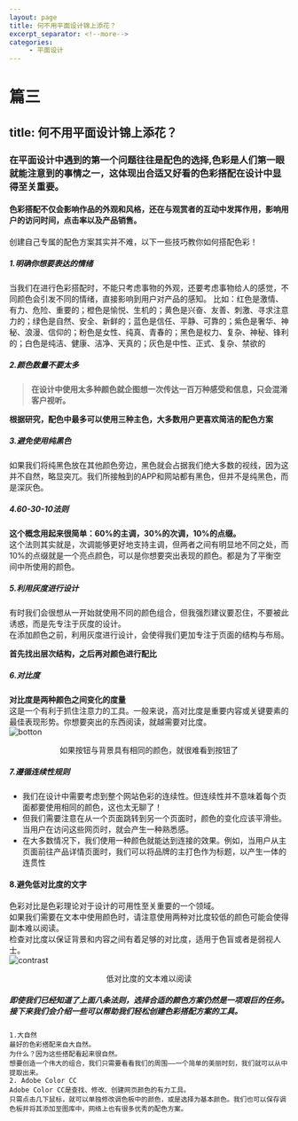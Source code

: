 ```yaml
---
layout: page
title: 何不用平面设计锦上添花？
excerpt_separator: <!--more-->
categories:
     - 平面设计
---
```


# 篇三
## title: 何不用平面设计锦上添花？
### 在平面设计中遇到的第一个问题往往是配色的选择,色彩是人们第一眼就能注意到的事情之一，这体现出合适又好看的色彩搭配在设计中显得至关重要。
<!--more-->

#### 色彩搭配不仅会影响作品的外观和风格，还在与观赏者的互动中发挥作用，影响用户的访问时间，点击率以及产品销售。

创建自己专属的配色方案其实并不难，以下一些技巧教你如何搭配色彩！

##### 1.明确你想要表达的情绪
当我们在进行色彩搭配时，不能只考虑事物的外观，还要考虑事物给人的感觉，不同颜色会引发不同的情绪，直接影响到用户对产品的感知。  比如：红色是激情、有力、危险、重要的；橙色是愉悦、生机的；黄色是兴奋、友善、刺激、寻求注意力的；绿色是自然、安全、新鲜的；蓝色是信任、平静、可靠的；紫色是奢华、神秘、浪漫、信仰的；粉色是女性、纯真、青春的；黑色是权力、复杂、神秘、锋利的；白色是纯洁、健康、洁净、天真的；灰色是中性、正式、复杂、禁欲的 



##### 2.颜色数量不要太多
> **在设计中使用太多种颜色就企图想一次传达一百万种感受和信息，只会混淆客户视听。**

**根据研究，配色中最多可以使用三种主色，大多数用户更喜欢简洁的配色方案**

##### 3.避免使用纯黑色
如果我们将纯黑色放在其他颜色旁边，黑色就会占据我们绝大多数的视线，因为这并不自然，略显突兀。我们所接触到的APP和网站都有黑色，但并不是纯黑色，而是深灰色。

##### 4.60-30-10法则

**这个概念用起来很简单：60%的主调，30%的次调，10%的点缀。**  
这个法则其实就是，次调能够更好地支持主调，但两者之间有明显地不同之处，而10%的点缀就是一个亮点颜色，可以是你想要突出表现的颜色。都是为了平衡空间中所使用的颜色。


##### 5.利用灰度进行设计
有时我们会很想从一开始就使用不同的颜色组合，但我强烈建议要忍住，不要被此诱惑，而是先专注于灰度的设计。  
在添加颜色之前，利用灰度进行设计，会使得我们更加专注于页面的结构与布局。  

**首先找出层次结构，之后再对颜色进行配比**

##### 6.对比度
**对比度是两种颜色之间变化的度量**  
这是一个有利于抓住注意力的工具。一般来说，高对比度是重要内容或关键要素的最佳表现形势。你想要突出的东西阅读，就越需要对比度。  
![botton](https://gitee.com/zhuyijing_bwcx/zhuyijing/raw/qm_page/assets/images/graphic/botton.jpg)
<center>如果按钮与背景具有相同的颜色，就很难看到按钮了</center>

##### 7.遵循连续性规则
- 我们在设计中需要考虑到整个网站色彩的连续性。但连续性并不意味着每个页面都要使用相同的颜色，这也太无聊了！  
- 但我们需要注意在从一个页面跳转到另一个页面时，颜色的变化应该平滑些。当用户在访问这些网页时，就会产生一种熟悉感。  
- 在大多数情况下，我们使用一种颜色就能达到连接的效果。例如，<font face="黑体">当用户从主页面前往产品详情页面时，我们可以将品牌的主打色作为标题，以产生一体的连贯性</font>


#### 8.避免低对比度的文字
色彩对比是色彩理论对于设计的可用性至关重要的一个领域。  
如果我们需要在文本中使用颜色时，请注意使用两种对比度较低的颜色可能会使得副本难以阅读。  
检查对比度以保证背景和内容之间有着足够的对比度，适用于色盲或者是弱视人士。  
![contrast](https://gitee.com/zhuyijing_bwcx/zhuyijing/raw/qm_page/assets/images/graphic/contrast.jpg)
<center>低对比度的文本难以阅读</center>


##### 即使我们已经知道了上面八条法则，选择合适的颜色方案仍然是一项艰巨的任务。接下来我们会介绍一些可以帮助我们轻松创建色彩搭配方案的工具。
```
1.大自然
最好的色彩搭配来自大自然。  
为什么？因为这些搭配看起来很自然。  
想要创造一个伟大的组合，我们只需要看看我们的周围——一个简单的美丽时刻，我们就可以从中提取出来。  
2. Adobe Color CC
Adobe Color CC是查找、修改、创建网页颜色的有力工具。  
只需点击几下鼠标，就可以单独修改调色板中的颜色，或是选择为基本颜色。我们也可以保存调色板并将其添加至图库中，网络上也有很多优秀的配色方案。
```
